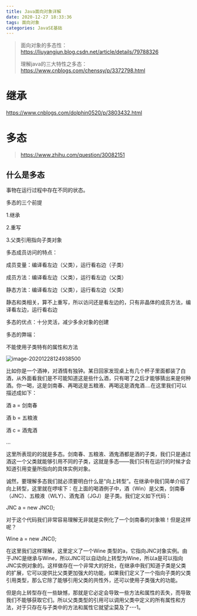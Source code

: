 ```yaml
---
title: Java面向对象详解
date: 2020-12-27 18:33:36
tags: 面向对象
categories: JavaSE基础
---
```


> 面向对象的多态性：https://liuyangjun.blog.csdn.net/article/details/79788326
>
> 理解java的三大特性之多态：https://www.cnblogs.com/chenssy/p/3372798.html



# 继承

https://www.cnblogs.com/dolphin0520/p/3803432.html





# 多态

> https://www.zhihu.com/question/30082151

## 什么是多态

事物在运行过程中存在不同的状态。



多态的三个前提

1.继承

2.重写

3.父类引用指向子类对象



多态成员访问的特点：

成员变量：编译看左边（父类），运行看右边（子类）

成员方法：编译看左边（父类），运行看左边（父类）

静态方法：编译看左边（父类），运行看左边（父类）

静态和类相关，算不上重写，所以访问还是看左边的，只有非晶体的成员方法，编译看左边，运行看右边



多态的优点：十分灵活，减少多余对象的创建



多态的弊端：

不能使用子类特有的属性和方法

![image-20201228124938500](C:\Users\admin\AppData\Roaming\Typora\typora-user-images\image-20201228124938500.png)









 比如你是一个酒神，对酒情有独钟。某日回家发现桌上有几个杯子里面都装了白酒，从外面看我们是不可能知道这是些什么酒，只有喝了之后才能够猜出来是何种酒。你一喝，这是剑南春、再喝这是五粮液、再喝这是酒鬼酒….在这里我们可以描述成如下：

   酒 a = 剑南春

   酒 b = 五粮液

   酒 c = 酒鬼酒

   …

   这里所表现的的就是多态。剑南春、五粮液、酒鬼酒都是酒的子类，我们只是通过酒这一个父类就能够引用不同的子类，这就是多态——我们只有在运行的时候才会知道引用变量所指向的具体实例对象。

   诚然，要理解多态我们就必须要明白什么是“向上转型”。在继承中我们简单介绍了向上转型，这里就在啰嗦下：在上面的喝酒例子中，酒（Win）是父类，剑南春（JNC）、五粮液（WLY）、酒鬼酒（JGJ）是子类。我们定义如下代码：

   JNC a = new JNC();

   对于这个代码我们非常容易理解无非就是实例化了一个剑南春的对象嘛！但是这样呢？

   Wine a = new JNC();

   在这里我们这样理解，这里定义了一个Wine 类型的a，它指向JNC对象实例。由于JNC是继承与Wine，所以JNC可以自动向上转型为Wine，所以a是可以指向JNC实例对象的。这样做存在一个非常大的好处，在继承中我们知道子类是父类的扩展，它可以提供比父类更加强大的功能，如果我们定义了一个指向子类的父类引用类型，那么它除了能够引用父类的共性外，还可以使用子类强大的功能。

   但是向上转型存在一些缺憾，那就是它必定会导致一些方法和属性的丢失，而导致我们不能够获取它们。所以父类类型的引用可以调用父类中定义的所有属性和方法，对于只存在与子类中的方法和属性它就望尘莫及了---1。

